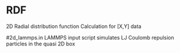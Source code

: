 # RDF
2D Radial distribution function Calculation for [X,Y] data

#2d_lammps.in
LAMMPS input script simulates LJ Coulomb repulsion particles in the quasi 2D box
